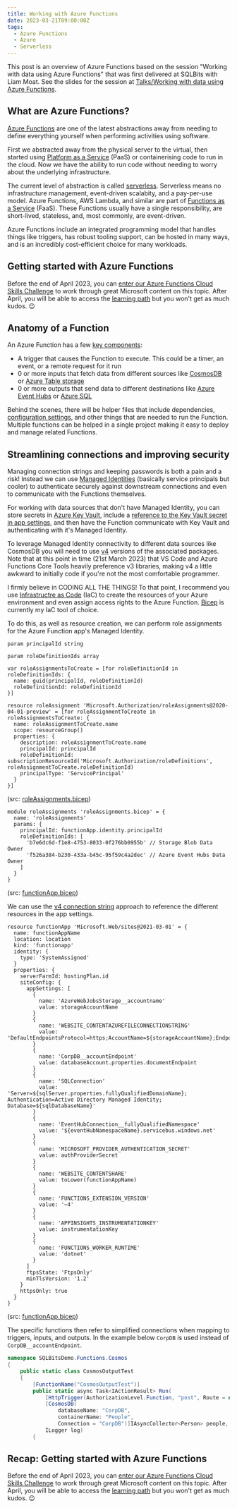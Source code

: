 ```yaml
---
title: Working with Azure Functions
date: 2023-03-21T09:00:00Z
tags:
  - Azure Functions
  - Azure
  - Serverless
---
```


This post is an overview of Azure Functions based on the session "Working with data using Azure Functions" that was first delivered at SQLBits with Liam Moat. See the slides for the session at [Talks/Working with data using Azure Functions](../../presenting/talks/working_with_data_using_azure_functions/).

## What are Azure Functions?

[Azure Functions](https://learn.microsoft.com/en-us/azure/azure-functions/functions-overview) are one of the latest abstractions away from needing to define everything yourself when performing activities using software.

First we abstracted away from the physical server to the virtual, then started using [Platform as a Service](https://learn.microsoft.com/en-us/azure/architecture/guide/technology-choices/compute-decision-tree) (PaaS) or containerising code to run in the cloud. Now we have the ability to run code without needing to worry about the underlying infrastructure.

The current level of abstraction is called [serverless](https://azure.microsoft.com/en-gb/solutions/serverless/). Serverless means no infrastructure management, event-driven scalabity, and a pay-per-use model. Azure Functions, AWS Lambda, and similar are part of [Functions as a Service](https://learn.microsoft.com/en-us/azure/architecture/serverless/code) (FaaS). These Functions usually have a single responsibility, are short-lived, stateless, and, most commonly, are event-driven.

Azure Functions include an integrated programming model that handles things like triggers, has robust tooling support, can be hosted in many ways, and is an incredibly cost-efficient choice for many workloads.

## Getting started with Azure Functions

Before the end of April 2023, you can [enter our Azure Functions Cloud Skills Challenge](https://aka.ms/sqlbits-dwf) to work through great Microsoft content on this topic. After April, you will be able to access the [learning path](https://learn.microsoft.com/en-us/users/stephlocke-1889/collections/3gm0ij7jznwpk2) but you won't get as much kudos. 😉

## Anatomy of a Function

An Azure Function has a few [key components](https://learn.microsoft.com/en-us/azure/azure-functions/functions-triggers-bindings?tabs=csharp):

- A trigger that causes the Function to execute. This could be a timer, an event, or a remote request for it run
- 0 or more inputs that fetch data from different sources like [CosmosDB](https://learn.microsoft.com/en-us/azure/cosmos-db/) or [Azure Table storage](https://learn.microsoft.com/en-us/azure/storage/tables/)
- 0 or more outputs that send data to different destinations like [Azure Event Hubs](https://learn.microsoft.com/en-us/azure/event-hubs/) or [Azure SQL](https://learn.microsoft.com/en-us/azure/azure-sql/?view=azuresql)



Behind the scenes, there will be helper files that include dependencies, [configuration settings](https://learn.microsoft.com/en-us/azure/azure-functions/functions-how-to-use-azure-function-app-settings?tabs=portal#settings), and other things that are needed to run the Function. Multiple functions can be helped in a single project making it easy to deploy and manage related Functions.

## Streamlining connections and improving security

Managing connection strings and keeping passwords is both a pain and a risk! Instead we can use [Managed Identities](https://learn.microsoft.com/en-us/azure/active-directory/managed-identities-azure-resources/) (basically service principals but cooler) to authenticate securely against downstream connections and even to communicate with the Functions themselves.

For working with data sources that don't have Managed Identity, you can store secrets in [Azure Key Vault](https://learn.microsoft.com/en-us/azure/key-vault/), include a [reference to the Key Vault secret in app settings](https://learn.microsoft.com/en-us/azure/app-service/app-service-key-vault-references?toc=%2Fazure%2Fazure-functions%2Ftoc.json&tabs=azure-cli), and then have the Function communicate with Key Vault and authenticating with it's Managed Identity.

To leverage Managed Identity connectivity to different data sources like CosmosDB you will need to use [v4](https://learn.microsoft.com/en-us/azure/azure-functions/functions-versions?tabs=v4&pivots=programming-language-csharp) versions of the associated packages. Note that at this point in time (21st March 2023) that VS Code and Azure Functions Core Tools heavily preference v3 libraries, making v4 a little awkward to initially code if you're not the most comfortable programmer.

I firmly believe in CODING ALL THE THINGS! To that point, I recommend you use [Infrastructre as Code](https://learn.microsoft.com/en-us/devops/deliver/what-is-infrastructure-as-code) (IaC) to create the resources of your Azure environment and even assign access rights to the Azure Function. [Bicep](https://learn.microsoft.com/en-us/azure/azure-resource-manager/bicep/) is currently my IaC tool of choice.

To do this, as well as resource creation, we can perform role assignments for the Azure Function app's Managed Identity.

```bicep
param principalId string

param roleDefinitionIds array

var roleAssignmentsToCreate = [for roleDefinitionId in roleDefinitionIds: {
  name: guid(principalId, roleDefinitionId)
  roleDefinitionId: roleDefinitionId
}]

resource roleAssignment 'Microsoft.Authorization/roleAssignments@2020-04-01-preview' = [for roleAssignmentToCreate in roleAssignmentsToCreate: {
  name: roleAssignmentToCreate.name
  scope: resourceGroup()
  properties: {
    description: roleAssignmentToCreate.name
    principalId: principalId
    roleDefinitionId: subscriptionResourceId('Microsoft.Authorization/roleDefinitions', roleAssignmentToCreate.roleDefinitionId)
    principalType: 'ServicePrincipal'
  }
}]
```

(src: [roleAssignments.bicep](https://github.com/stephlocke/working-with-data-using-azure-functions/blob/main/bicep/modules/roleAssignments.bicep))

```bicep
module roleAssignments 'roleAssignments.bicep' = {
  name: 'roleAssignments'
  params: {
    principalId: functionApp.identity.principalId
    roleDefinitionIds: [
      'b7e6dc6d-f1e8-4753-8033-0f276bb0955b' // Storage Blob Data Owner
      'f526a384-b230-433a-b45c-95f59c4a2dec' // Azure Event Hubs Data Owner 
    ]
  }
}
```

(src: [functionApp.bicep](https://github.com/stephlocke/working-with-data-using-azure-functions/blob/main/bicep/modules/functionApp.bicep))

We can use the [v4 connection string](https://learn.microsoft.com/en-us/azure/azure-functions/functions-bindings-cosmosdb-v2-trigger?tabs=in-process%2Cfunctionsv2&pivots=programming-language-csharp#connections) approach to reference the different resources in the app settings.

```bicep
resource functionApp 'Microsoft.Web/sites@2021-03-01' = {
  name: functionAppName
  location: location
  kind: 'functionapp'
  identity: {
    type: 'SystemAssigned'
  }
  properties: {
    serverFarmId: hostingPlan.id
    siteConfig: {
      appSettings: [
        {
          name: 'AzureWebJobsStorage__accountname'
          value: storageAccountName
        }
        {
          name: 'WEBSITE_CONTENTAZUREFILECONNECTIONSTRING'
          value: 'DefaultEndpointsProtocol=https;AccountName=${storageAccountName};EndpointSuffix=${environment().suffixes.storage};AccountKey=${storageAccount.listKeys().keys[0].value}'
        }
        {
          name: 'CorpDB__accountEndpoint'
          value: databaseAccount.properties.documentEndpoint
        }
        {
          name: 'SQLConnection'
          value: 'Server=${sqlServer.properties.fullyQualifiedDomainName}; Authentication=Active Directory Managed Identity; Database=${sqlDatabaseName}'
        }
        {
          name: 'EventHubConnection__fullyQualifiedNamespace'
          value: '${eventHubNamespaceName}.servicebus.windows.net'
        }
        {
          name: 'MICROSOFT_PROVIDER_AUTHENTICATION_SECRET'
          value: authProviderSecret
        }
        {
          name: 'WEBSITE_CONTENTSHARE'
          value: toLower(functionAppName)
        }
        {
          name: 'FUNCTIONS_EXTENSION_VERSION'
          value: '~4'
        }
        {
          name: 'APPINSIGHTS_INSTRUMENTATIONKEY'
          value: instrumentationKey
        }
        {
          name: 'FUNCTIONS_WORKER_RUNTIME'
          value: 'dotnet'
        }
      ]
      ftpsState: 'FtpsOnly'
      minTlsVersion: '1.2'
    }
    httpsOnly: true
  }
}
```

(src: [functionApp.bicep](https://github.com/stephlocke/working-with-data-using-azure-functions/blob/main/bicep/modules/functionApp.bicep))

The specific functions then refer to simplified connections when mapping to triggers, inputs, and outputs. In the example below `CorpDB` is used instead of `CorpDB__accountEndpoint`.

```csharp
namespace SQLBitsDemo.Functions.Cosmos
{
    public static class CosmosOutputTest
    {
        [FunctionName("CosmosOutputTest")]
        public static async Task<IActionResult> Run(
            [HttpTrigger(AuthorizationLevel.Function, "post", Route = null)] HttpRequest req,
            [CosmosDB(
                databaseName: "CorpDB",
                containerName: "People",
                Connection = "CorpDB")]IAsyncCollector<Person> people,
            ILogger log)
        {
```

## Recap: Getting started with Azure Functions

Before the end of April 2023, you can [enter our Azure Functions Cloud Skills Challenge](https://aka.ms/sqlbits-dwf) to work through great Microsoft content on this topic. After April, you will be able to access the [learning path](https://learn.microsoft.com/en-us/users/stephlocke-1889/collections/3gm0ij7jznwpk2) but you won't get as much kudos. 😉